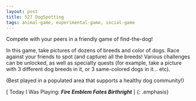 ```yaml
---
layout: post
title: 527 DogSpotting
tags: animal-game, experimental-game, social-game
---
```

Compete with your peers in a friendly game of find-the-dog!

In this game, take pictures of dozens of breeds and color of dogs. Race against your friends to spot (and capture) all the breeds!  Various challenges can be unlocked, as well as specialty quests (for example, take a picture with 3 different dog breeds in it, or 3 same-colored dogs in it… etc).

(Best played in a populated area that supports a healthy dog community!)

[ Today I Was Playing: ***Fire Emblem Fates Birthright*** ]
{: .emphasis}